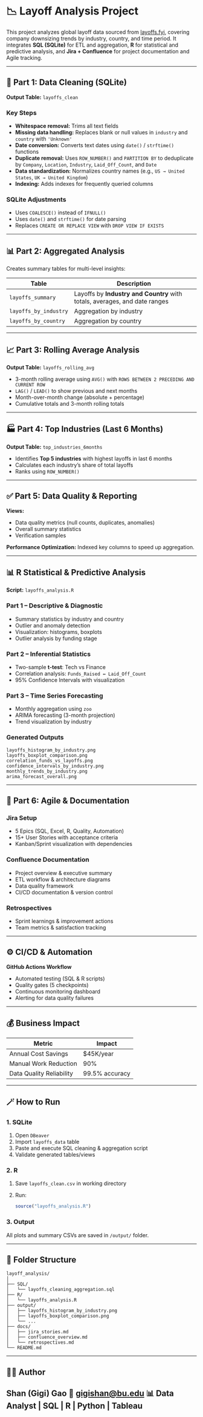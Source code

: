 # 📉 Layoff Analysis Project

This project analyzes global layoff data sourced from [layoffs.fyi](https://layoffs.fyi/), covering company downsizing trends by industry, country, and time period.
It integrates **SQL (SQLite)** for ETL and aggregation, **R** for statistical and predictive analysis, and **Jira + Confluence** for project documentation and Agile tracking.

---

## 🧹 Part 1: Data Cleaning (SQLite)

**Output Table:** `layoffs_clean`

### Key Steps

* **Whitespace removal:** Trims all text fields
* **Missing data handling:** Replaces blank or null values in `industry` and `country` with `'Unknown'`
* **Date conversion:** Converts text dates using `date()` / `strftime()` functions
* **Duplicate removal:** Uses `ROW_NUMBER()` and `PARTITION BY` to deduplicate by `Company`, `Location`, `Industry`, `Laid_Off_Count`, and `Date`
* **Data standardization:** Normalizes country names (e.g., `US → United States`, `UK → United Kingdom`)
* **Indexing:** Adds indexes for frequently queried columns

### SQLite Adjustments

* Uses `COALESCE()` instead of `IFNULL()`
* Uses `date()` and `strftime()` for date parsing
* Replaces `CREATE OR REPLACE VIEW` with `DROP VIEW IF EXISTS`

---

## 📊 Part 2: Aggregated Analysis

Creates summary tables for multi-level insights:

| Table                 | Description                                                                |
| --------------------- | -------------------------------------------------------------------------- |
| `layoffs_summary`     | Layoffs by **Industry and Country** with totals, averages, and date ranges |
| `layoffs_by_industry` | Aggregation by industry                                                    |
| `layoffs_by_country`  | Aggregation by country                                                     |

---

## 📈 Part 3: Rolling Average Analysis

**Output Table:** `layoffs_rolling_avg`

* 3-month rolling average using `AVG()` with `ROWS BETWEEN 2 PRECEDING AND CURRENT ROW`
* `LAG()` / `LEAD()` to show previous and next months
* Month-over-month change (absolute + percentage)
* Cumulative totals and 3-month rolling totals

---

## 🏭 Part 4: Top Industries (Last 6 Months)

**Output Table:** `top_industries_6months`

* Identifies **Top 5 industries** with highest layoffs in last 6 months
* Calculates each industry’s share of total layoffs
* Ranks using `ROW_NUMBER()`

---

## ✅ Part 5: Data Quality & Reporting

**Views:**

* Data quality metrics (null counts, duplicates, anomalies)
* Overall summary statistics
* Verification samples

**Performance Optimization:** Indexed key columns to speed up aggregation.

---

## 📊 R Statistical & Predictive Analysis

**Script:** `layoffs_analysis.R`

### Part 1 – Descriptive & Diagnostic

* Summary statistics by industry and country
* Outlier and anomaly detection
* Visualization: histograms, boxplots
* Outlier analysis by funding stage

### Part 2 – Inferential Statistics

* Two-sample **t-test**: Tech vs Finance
* Correlation analysis: `Funds_Raised ↔ Laid_Off_Count`
* 95% Confidence Intervals with visualization

### Part 3 – Time Series Forecasting

* Monthly aggregation using `zoo`
* ARIMA forecasting (3-month projection)
* Trend visualization by industry

### Generated Outputs

```
layoffs_histogram_by_industry.png
layoffs_boxplot_comparison.png
correlation_funds_vs_layoffs.png
confidence_intervals_by_industry.png
monthly_trends_by_industry.png
arima_forecast_overall.png
```

---

## 🧠 Part 6: Agile & Documentation

### Jira Setup

* 5 Epics (SQL, Excel, R, Quality, Automation)
* 15+ User Stories with acceptance criteria
* Kanban/Sprint visualization with dependencies

### Confluence Documentation

* Project overview & executive summary
* ETL workflow & architecture diagrams
* Data quality framework
* CI/CD documentation & version control

### Retrospectives

* Sprint learnings & improvement actions
* Team metrics & satisfaction tracking

---

## ⚙️ CI/CD & Automation

**GitHub Actions Workflow**

* Automated testing (SQL & R scripts)
* Quality gates (5 checkpoints)
* Continuous monitoring dashboard
* Alerting for data quality failures

---

## 💰 Business Impact

| Metric                   | Impact         |
| ------------------------ | -------------- |
| Annual Cost Savings      | $45K/year      |
| Manual Work Reduction    | 90%            |
| Data Quality Reliability | 99.5% accuracy |

---

## 🪄 How to Run

### 1. SQLite

1. Open `DBeaver`
2. Import `layoffs_data` table
3. Paste and execute SQL cleaning & aggregation script
4. Validate generated tables/views

### 2. R

1. Save `layoffs_clean.csv` in working directory
2. Run:

   ```r
   source("layoffs_analysis.R")
   ```

### 3. Output

All plots and summary CSVs are saved in `/output/` folder.

---

## 📁 Folder Structure

```
layoff_analysis/
│
├── SQL/
│   └── layoffs_cleaning_aggregation.sql
├── R/
│   └── layoffs_analysis.R
├── output/
│   ├── layoffs_histogram_by_industry.png
│   ├── layoffs_boxplot_comparison.png
│   └── ...
├── docs/
│   ├── jira_stories.md
│   ├── confluence_overview.md
│   └── retrospectives.md
└── README.md
```

---

## 👩‍💻 Author

**Shan (Gigi) Gao**
📧 [gigishan@bu.edu](mailto:gigishan@bu.edu)
📊 Data Analyst | SQL | R | Python | Tableau
--------------------------------------------
